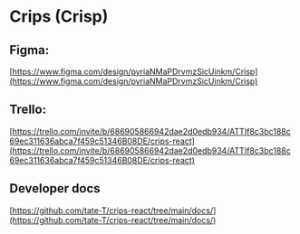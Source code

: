 # Crips (Crisp)

## Figma:
[https://www.figma.com/design/pyriaNMaPDrvmzSicUinkm/Crisp](https://www.figma.com/design/pyriaNMaPDrvmzSicUinkm/Crisp)

## Trello:
[https://trello.com/invite/b/686905866942dae2d0edb934/ATTIf8c3bc188c69ec311636abca7f459c51346B08DE/crips-react](https://trello.com/invite/b/686905866942dae2d0edb934/ATTIf8c3bc188c69ec311636abca7f459c51346B08DE/crips-react)

## Developer docs
[https://github.com/tate-T/crips-react/tree/main/docs/](https://github.com/tate-T/crips-react/tree/main/docs/)

